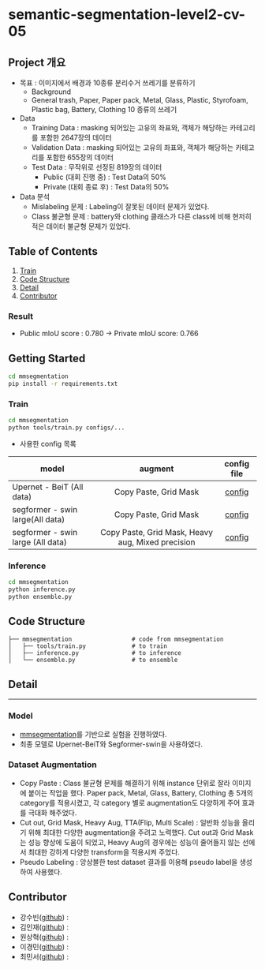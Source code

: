 # semantic-segmentation-level2-cv-05


## Project 개요
- 목표 : 이미지에서 배경과 10종류 분리수거 쓰레기를 분류하기
  - Background 
  - General trash, Paper, Paper pack, Metal, Glass, Plastic, Styrofoam, Plastic bag, Battery, Clothing 10 종류의 쓰레기
- Data
  - Training Data : masking 되어있는 고유의 좌표와, 객체가 해당하는 카테고리를 포함한 2647장의 데이터
  - Validation Data : masking 되어있는 고유의 좌표와, 객체가 해당하는 카테고리를 포함한 655장의 데이터
  - Test Data : 무작위로 선정된 819장의 데이터
    - Public (대회 진행 중) : Test Data의 50%
    - Private (대회 종료 후) : Test Data의 50%
- Data 분석 
  - Mislabeling 문제 : Labeling이 잘못된 데이터 문제가 있었다.
  - Class 불균형 문제 : battery와 clothing 클래스가 다른 class에 비해 현저히 적은 데이터 불균형 문제가 있었다. 
  

## Table of Contents
1. [Train](#Train)
2. [Code Structure](#code-structure)
3. [Detail](#detail)
4. [Contributor](#contributor)


### Result
- Public mIoU score : 0.780 -> Private mIoU score: 0.766


## Getting Started
```bash
cd mmsegmentation
pip install -r requirements.txt
```

### Train
```bash
cd mmsegmentation
python tools/train.py configs/...
```

- 사용한 config 목록

| model                                | augment                              | config file                   |
|--------------------------------------|:------------------------------------:|:-----------------------------:|
| Upernet - BeiT (All data)            | Copy Paste, Grid Mask                |[config](https://github.com/boostcampaitech2/semantic-segmentation-level2-cv-05/blob/main/mmsegmentation/configs/upernet/upernet_beit_large_all.py)      
| segformer - swin large(All data)     | Copy Paste, Grid Mask                |[config](https://github.com/boostcampaitech2/semantic-segmentation-level2-cv-05/blob/main/mmsegmentation/configs/segformer/segformer_swin_large.py)|
| segformer - swin large (All data)    | Copy Paste, Grid Mask, Heavy aug, Mixed precision|[config](https://github.com/boostcampaitech2/semantic-segmentation-level2-cv-05/blob/main/mmsegmentation/configs/segformer/segformer_swin_large_mixed_aug_all.py)|




### Inference
```bash
cd mmsegmentation
python inference.py
python ensemble.py
```



## Code Structure
```
├── mmsegmentation                 # code from mmsegmentation
│   ├── tools/train.py             # to train
│   ├── inference.py               # to inference
│   └── ensemble.py                # to ensemble

```


## Detail
---
### Model
- <a href = 'https://github.com/open-mmlab/mmsegmentation'>mmsegmentation</a>를 기반으로 실험을 진행하였다.
- 최종 모델로 Upernet-BeiT와 Segformer-swin을 사용하였다.



### Dataset Augmentation
- Copy Paste : Class 불균형 문제를 해결하기 위해 instance 단위로 잘라 이미지에 붙이는 작업을 했다.
Paper pack, Metal, Glass, Battery, Clothing 총 5개의 category를 적용시켰고, 각 category 별로 augmentation도 다양하게 주어 효과를 극대화 해주었다. 
- Cut out, Grid Mask, Heavy Aug, TTA(Flip, Multi Scale) : 일반화 성능을 올리기 위해 최대한 다양한 augmentation을 주려고 노력했다. Cut out과 Grid Mask는 성능 향상에 도움이 되었고, Heavy Aug의 경우에는 성능이 줄어들지 않는 선에서 최대한 강하게 다양한 transform을 적용시켜 주었다.
- Pseudo Labeling : 앙상블한 test dataset 결과를 이용해 pseudo label을 생성하여 사용했다.





## Contributor
- 강수빈([github](https://github.com/suuuuuuuubin)) : 
- 김인재([github](https://github.com/K-nowing)) : 
- 원상혁([github](https://github.com/wonsgong)) : 
- 이경민([github](https://github.com/lkm2835)) : 
- 최민서([github](https://github.com/minseo0214)) : 

